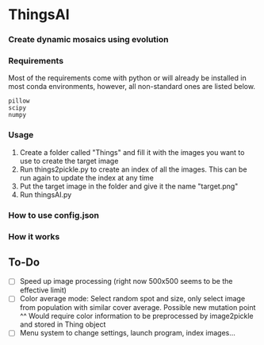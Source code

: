 # ThingsAI
### Create dynamic mosaics using evolution

### Requirements
Most of the requirements come with python or will already be installed in most conda environments, however, all non-standard ones are listed below.
```
pillow
scipy
numpy
```

### Usage
1. Create a folder called "Things" and fill it with the images you want to use to create the target image
2. Run things2pickle.py to create an index of all the images. This can be run again to update the index at any time
3. Put the target image in the folder and give it the name "target.png"
4. Run thingsAI.py
### How to use config.json

### How it works

## To-Do

- [ ] Speed up image processing (right now 500x500 seems to be the effective limit)
- [ ] Color average mode: Select random spot and size, only select image from population with similar cover average. Possible new mutation point
    ^^ Would require color information to be preprocessed by image2pickle and stored in Thing object
- [ ] Menu system to change settings, launch program, index images...
